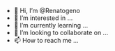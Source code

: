 - 👋 Hi, I’m @Renatogeno
- 👀 I’m interested in ...
- 🌱 I’m currently learning ...
- 💞️ I’m looking to collaborate on ...
- 📫 How to reach me ...

<!---
Renatogeno/Renatogeno is a ✨ special ✨ repository because its `README.md` (this file) appears on your GitHub profile.
You can click the Preview link to take a look at your changes.
--->
